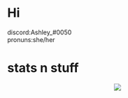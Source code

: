 
<h1>Hi</h1>
discord:Ashley_#0050 <br>
pronuns:she/her
<h1>stats n stuff</h1>
<p align="center">
  <img src="https://github-readme-stats.vercel.app/api?username=ashpotter&show_icons=true&count_private=true&theme=tokyonight"/><br>
</p>




